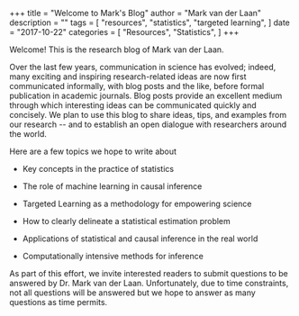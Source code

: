 +++
title = "Welcome to Mark's Blog"
author = "Mark van der Laan"
description = ""
tags = [
    "resources",
    "statistics",
    "targeted learning",
]
date = "2017-10-22"
categories = [
    "Resources",
    "Statistics",
]
+++

Welcome! This is the research blog of Mark van der Laan.

Over the last few years, communication in science has evolved; indeed, many
exciting and inspiring research-related ideas are now first communicated
informally, with blog posts and the like, before formal publication in academic
journals. Blog posts provide an excellent medium through which interesting
ideas can be communicated quickly and concisely. We plan to use this blog to
share ideas, tips, and examples from our research -- and to establish an open
dialogue with researchers around the world.

Here are a few topics we hope to write about

* Key concepts in the practice of statistics

* The role of machine learning in causal inference

* Targeted Learning as a methodology for empowering science

* How to clearly delineate a statistical estimation problem

* Applications of statistical and causal inference in the real world

* Computationally intensive methods for inference

As part of this effort, we invite interested readers to submit questions to be
answered by Dr. Mark van der Laan. Unfortunately, due to time constraints, not
all questions will be answered but we hope to answer as many questions as time
permits.
